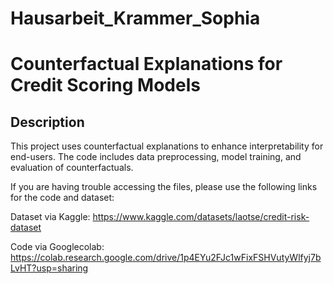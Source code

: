 # Hausarbeit_Krammer_Sophia

# Counterfactual Explanations for Credit Scoring Models

## Description

This project uses counterfactual explanations to enhance interpretability for end-users. The code includes data preprocessing, model training, and evaluation of counterfactuals.

If you are having trouble accessing the files, please use the following links for the code and dataset: 

Dataset via Kaggle: https://www.kaggle.com/datasets/laotse/credit-risk-dataset

Code via Googlecolab: https://colab.research.google.com/drive/1p4EYu2FJc1wFixFSHVutyWlfyj7bLvHT?usp=sharing 

